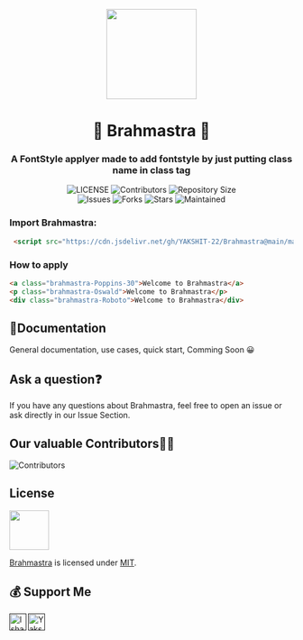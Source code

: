 <p align="center">
      <img style="width:160px; height: 160px;"  src="https://telegra.ph/file/7947e88a6488972b46bd0.jpg"></p>
<h1 align="center"><b>🔱 Brahmastra 🔱</b></h1>
<!-- <h2 align="center"><b>A FontStyle applyer made to add fontstyle by just putting class name in class tag </b></h2> -->
<h3 align="center">A FontStyle applyer made to add fontstyle by just putting class name in class tag </h3>

<p align="center">
    <img src="https://img.shields.io/github/license/InducedOfficial/Brahmastra?style=for-the-badge&logo=appveyor" alt="LICENSE">
    <img src="https://img.shields.io/github/contributors/InducedOfficial/Brahmastra?style=for-the-badge&logo=appveyor" alt="Contributors">
    <img src="https://img.shields.io/github/repo-size/InducedOfficial/Brahmastra?style=for-the-badge&logo=appveyor" alt="Repository Size"> <br>
    <img src="https://img.shields.io/github/issues/InducedOfficial/Brahmastra?style=for-the-badge&logo=appveyor" alt="Issues">
    <img src="https://img.shields.io/github/forks/InducedOfficial/Brahmastra?style=for-the-badge&logo=appveyor" alt="Forks">
    <img src="https://img.shields.io/github/stars/InducedOfficial/Brahmastra?style=for-the-badge&logo=appveyor" alt="Stars">
    <img src="https://img.shields.io/endpoint?color=yellow&label=Maintained&logo=Yes&logoColor=yellow&style=for-the-badge&url=https%3A%2F%2F392891a9-fa5d-4e21-a4c0-86097d8ab2c2.mock.pstmn.io%2Fbadge" alt="Maintained">
</p>

### Import Brahmastra:
```html
 <script src="https://cdn.jsdelivr.net/gh/YAKSHIT-22/Brahmastra@main/main/main2.js" ></script>
```

### How to apply
```html
<a class="brahmastra-Poppins-30">Welcome to Brahmastra</a>
<p class="brahmastra-Oswald">Welcome to Brahmastra</p>
<div class="brahmastra-Roboto">Welcome to Brahmastra</div>
```

## 📃Documentation

General documentation, use cases, quick start, Comming Soon 😀

## Ask a question❓

If you have any questions about Brahmastra, feel free to open an issue or ask directly in our Issue Section.
<br>
## Our valuable Contributors👨‍💻 

![Contributors](https://contrib.rocks/image?repo=InducedOfficial/Brahmastra)

## License
<img style="width:70px; "  src="https://upload.wikimedia.org/wikipedia/commons/thumb/0/0c/MIT_logo.svg/330px-MIT_logo.svg.png">

[Brahmastra](https://github.com/InducedOfficial/Brahmastra) is licensed under [MIT](https://choosealicense.com/licenses/mit/).


## 💰 Support Me

<a href="" class="padded"><img height="30" style="border:0px;height:30px;" align="left" alt="Ishan" src="https://az743702.vo.msecnd.net/cdn/kofi3.png?v=0" /></a>
<a href="" class="padded"><img height="30" style="border:0px;height:30px;" align="centre" alt="Yakshit" src="https://cdn.rawgit.com/twolfson/paypal-github-button/1.0.0/dist/button.svg" /></a>
